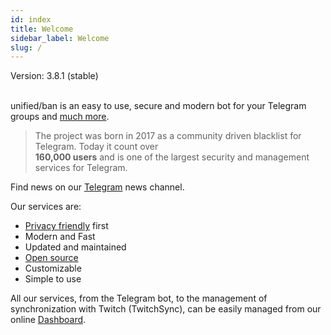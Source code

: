 ```yaml
---
id: index
title: Welcome
sidebar_label: Welcome
slug: /
---
```


<span class="badge badge--secondary">Version: 3.8.1 (stable)</span>
<br /><br />

unified/ban is an easy to use, secure and modern bot for your Telegram groups 
and [much more](https://unifiedban.solutions).

> The project was born in 2017 as a community driven blacklist for Telegram. Today it count over  
> **160,000 users** and is one of the largest security and management services for Telegram.

Find news on our [Telegram](https://t.me/unifiedban_news) news channel.

Our services are:

- [Privacy friendly](https://t.me/unifiedban_news/41) first
- Modern and Fast
- Updated and maintained
- [Open source](https://github.com/unified-ban/)
- Customizable
- Simple to use

All our services, from the Telegram bot, to the management of synchronization with Twitch (TwitchSync), 
can be easily managed from our online [Dashboard](https://unifiedban.solutions).
